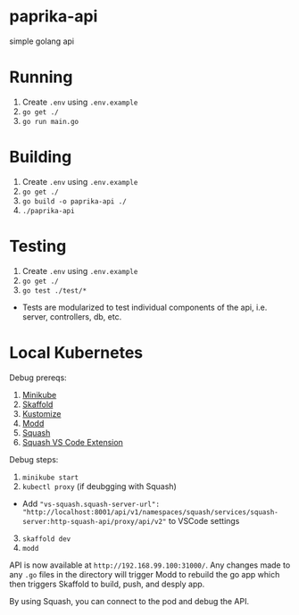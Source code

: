 # paprika-api
simple golang api

# Running
1. Create `.env` using `.env.example`
2. `go get ./`
3. `go run main.go`

# Building
1. Create `.env` using `.env.example`
2. `go get ./`
3. `go build -o paprika-api ./`
4. `./paprika-api`

# Testing
1. Create `.env` using `.env.example`
2. `go get ./`
3. `go test ./test/*`
  * Tests are modularized to test individual components of the api, i.e. server, controllers, db, etc.

# Local Kubernetes
Debug prereqs:
1. [Minikube](https://kubernetes.io/docs/setup/minikube/)
2. [Skaffold](https://github.com/GoogleContainerTools/skaffold#installation)
3. [Kustomize](https://github.com/kubernetes-sigs/kustomize/blob/master/INSTALL.md)
4. [Modd](https://github.com/cortesi/modd#install)
5. [Squash](https://github.com/solo-io/squash/tree/master/docs/install#installing-squash)
6. [Squash VS Code Extension](https://marketplace.visualstudio.com/items?itemName=ilevine.squash)

Debug steps:
1. `minikube start`
2. `kubectl proxy` (if deubgging with Squash)
  * Add `"vs-squash.squash-server-url": "http://localhost:8001/api/v1/namespaces/squash/services/squash-server:http-squash-api/proxy/api/v2"` to VSCode settings
3. `skaffold dev`
4. `modd`

API is now available at `http://192.168.99.100:31000/`. Any changes made to any `.go` files in the directory will trigger Modd to rebuild the go app which then triggers Skaffold to build, push, and desply app.

By using Squash, you can connect to the pod and debug the API.
